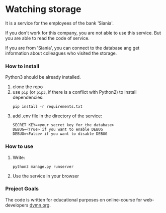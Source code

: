 # Watching storage
It is a service for the employees of the bank 'Siania'.

If you don't work for this company, you are not able to use this service.
But you are able to read the code of service.

If you are from 'Siania', you can connect to the database ang get information 
about colleagues who visited the storage. 

### How to install

Python3 should be already installed.

1) clone the repo
2) use `pip` (or `pip3`, if there is a conflict with Python2) to install dependencies:
    ```
    pip install -r requirements.txt
    ```
3) add .env file in the directory of the service:
    ```
    SECRET_KEY=<your secret key for the database>
    DEBUG=<True> if you want to enable DEBUG
    DEBUG=<False> if you want to disable DEBUG

    ```
### How to use
1) Write: 
    ```
    python3 manage.py runserver 
    ```
2) Use the service in your browser 

### Project Goals

The code is written for educational purposes on online-course for web-developers [dvmn.org](https://dvmn.org/).